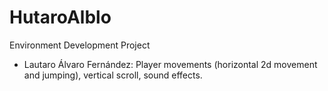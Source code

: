 # HutaroAlblo
Environment Development Project

- Lautaro Álvaro Fernández: Player movements (horizontal 2d movement and jumping), vertical scroll,
	sound effects.
